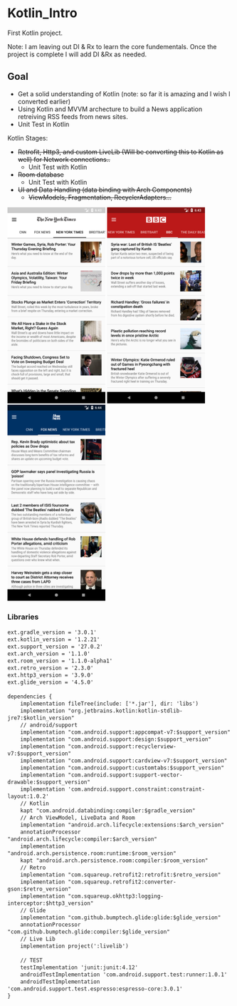 # Kotlin_Intro
First Kotlin project.

Note: I am leaving out DI & Rx to learn the core fundementals. Once the project is complete I will add DI &Rx as needed. 

## Goal 
- Get a solid understanding of Kotlin (note: so far it is amazing and I wish I converted earlier)
- Using Kotlin and MVVM archecture to build a News application retreiving RSS feeds from news sites.  
- Unit Test in Kotlin

Kotlin Stages:
- ~~Retrofit, Http3, and custom LiveLib (Will be converting this to Kotlin as well) for Network connections..~~
  - Unit Test with Kotlin
- ~~Room database~~
  - Unit Test with Kotlin
- ~~UI and Data Handling (data binding with Arch Components)~~
  - ~~ViewModels, Fragmentation, RecyclerAdapters...~~


<p float="top">
<img src="https://github.com/EugeneHoran/Kotlin_Intro/blob/master/images/device-2018-02-08-184335.png" width="220" />
<img src="https://github.com/EugeneHoran/Kotlin_Intro/blob/master/images/device-2018-02-08-184356.png" width="220" />
<img src="https://github.com/EugeneHoran/Kotlin_Intro/blob/master/images/device-2018-02-08-184412.png" width="220" />
</p>

### Libraries

```
ext.gradle_version = '3.0.1'
ext.kotlin_version = '1.2.21'
ext.support_version = '27.0.2'
ext.arch_version = '1.1.0'
ext.room_version = '1.1.0-alpha1'
ext.retro_version = '2.3.0'
ext.http3_version = '3.9.0'
ext.glide_version = '4.5.0'

dependencies {
    implementation fileTree(include: ['*.jar'], dir: 'libs')
    implementation "org.jetbrains.kotlin:kotlin-stdlib-jre7:$kotlin_version"
    // android/support
    implementation "com.android.support:appcompat-v7:$support_version"
    implementation "com.android.support:design:$support_version"
    implementation "com.android.support:recyclerview-v7:$support_version"
    implementation "com.android.support:cardview-v7:$support_version"
    implementation "com.android.support:customtabs:$support_version"
    implementation "com.android.support:support-vector-drawable:$support_version"
    implementation 'com.android.support.constraint:constraint-layout:1.0.2'
    // Kotlin
    kapt "com.android.databinding:compiler:$gradle_version"
    // Arch ViewModel, LiveData and Room
    implementation "android.arch.lifecycle:extensions:$arch_version"
    annotationProcessor "android.arch.lifecycle:compiler:$arch_version"
    implementation "android.arch.persistence.room:runtime:$room_version"
    kapt "android.arch.persistence.room:compiler:$room_version"
    // Retro
    implementation "com.squareup.retrofit2:retrofit:$retro_version"
    implementation "com.squareup.retrofit2:converter-gson:$retro_version"
    implementation "com.squareup.okhttp3:logging-interceptor:$http3_version"
    // Glide
    implementation "com.github.bumptech.glide:glide:$glide_version"
    annotationProcessor "com.github.bumptech.glide:compiler:$glide_version"
    // Live Lib
    implementation project(':livelib')

    // TEST
    testImplementation 'junit:junit:4.12'
    androidTestImplementation 'com.android.support.test:runner:1.0.1'
    androidTestImplementation 'com.android.support.test.espresso:espresso-core:3.0.1'
}

```
